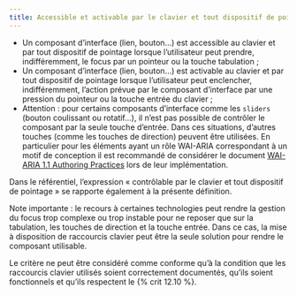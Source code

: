 ```yaml
---
title: Accessible et activable par le clavier et tout dispositif de pointage
---
```


- Un composant d’interface (lien, bouton…) est accessible au clavier et par tout dispositif de pointage lorsque l’utilisateur peut prendre, indifféremment, le focus par un pointeur ou la touche tabulation ;
- Un composant d’interface (lien, bouton…) est activable au clavier et par tout dispositif de pointage lorsque l’utilisateur peut enclencher, indifféremment, l’action prévue par le composant d’interface par une pression du pointeur ou la touche entrée du clavier ;
- Attention : pour certains composants d’interface comme les <span lang="en">`sliders`</span> (bouton coulissant ou rotatif…), il n’est pas possible de contrôler le composant par la seule touche d’entrée. Dans ces situations, d’autres touches (comme les touches de direction) peuvent être utilisées. En particulier pour les éléments ayant un rôle WAI-ARIA correspondant à un motif de conception il est recommandé de considérer le document <span lang="en">[WAI-ARIA 1.1 Authoring Practices](http://www.w3.org/TR/wai-aria-practices/)</span> lors de leur implémentation.

Dans le référentiel, l’expression « contrôlable par le clavier et tout
dispositif de pointage » se rapporte également à la présente définition.

Note importante : le recours à certaines technologies peut rendre la gestion
du focus trop complexe ou trop instable pour ne reposer que sur la tabulation,
les touches de direction et la touche entrée. Dans ce cas, la mise à
disposition de raccourcis clavier peut être la seule solution pour rendre le
composant utilisable.

Le critère ne peut être considéré comme conforme qu’à la condition que les
raccourcis clavier utilisés soient correctement documentés, qu’ils soient
fonctionnels et qu’ils respectent le {% crit 12.10 %}.
